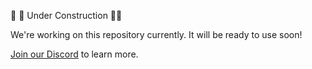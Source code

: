 🚧 👷 Under Construction 👷🚧 

We're working on this repository currently. It will be ready to use soon!

[Join our Discord](https://discord.com/invite/thirdweb) to learn more.
